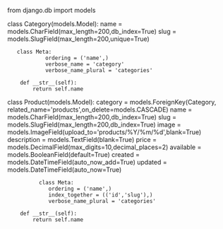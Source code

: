 from django.db import models

class Category(models.Model):
        name = models.CharField(max_length=200,db_index=True)
        slug = models.SlugField(max_length=200,unique=True)

       class Meta:
                ordering = ('name',)
                verbose_name = 'category'
                verbose_name_plural = 'categories'

        def __str__(self):
            return self.name

class Product(models.Model):
        category = models.ForeignKey(Category, related_name='products',on_delete=models.CASCADE)
        name = models.CharField(max_length=200,db_index=True)
        slug = models.SlugField(max_length=200,db_index=True)
        image = models.ImageField(upload_to='products/%Y/%m/%d',blank=True)
        description = models.TextField(blank=True)
        price = models.DecimalField(max_digits=10,decimal_places=2)
        available = models.BooleanField(default=True)
        created = models.DateTimeField(auto_now_add=True)
        updated = models.DateTimeField(auto_now=True)

              class Meta:
                 ordering = ('name',)
                 index_together = (('id','slug'),)
                 verbose_name_plural = 'categories'

        def __str__(self):
            return self.name
